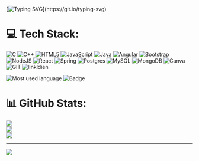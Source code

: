 

[![Typing SVG](https://readme-typing-svg.herokuapp.com?color=%233C8F97&duration=2000&lines=Hii!!%F0%9F%91%8B+I'm+khushi.;I'm+Pursuing+MCA.;+How+are+you+today%3F;Nice+to+meet+you..Thank+you!!)](https://git.io/typing-svg)


 
# 💻 Tech Stack:
![C](https://img.shields.io/badge/c-%2300599C.svg?style=for-the-badge&logo=c&logoColor=white) ![C++](https://img.shields.io/badge/c++-%2300599C.svg?style=for-the-badge&logo=c%2B%2B&logoColor=white) ![HTML5](https://img.shields.io/badge/html5-%23E34F26.svg?style=for-the-badge&logo=html5&logoColor=white) ![JavaScript](https://img.shields.io/badge/javascript-%23323330.svg?style=for-the-badge&logo=javascript&logoColor=%23F7DF1E) ![Java](https://img.shields.io/badge/java-%23ED8B00.svg?style=for-the-badge&logo=java&logoColor=white) ![Angular](https://img.shields.io/badge/angular-%23DD0031.svg?style=for-the-badge&logo=angular&logoColor=white) ![Bootstrap](https://img.shields.io/badge/bootstrap-%23563D7C.svg?style=for-the-badge&logo=bootstrap&logoColor=white) ![NodeJS](https://img.shields.io/badge/node.js-6DA55F?style=for-the-badge&logo=node.js&logoColor=white) ![React](https://img.shields.io/badge/react-%2320232a.svg?style=for-the-badge&logo=react&logoColor=%2361DAFB) ![Spring](https://img.shields.io/badge/spring-%236DB33F.svg?style=for-the-badge&logo=spring&logoColor=white) ![Postgres](https://img.shields.io/badge/postgres-%23316192.svg?style=for-the-badge&logo=postgresql&logoColor=white) ![MySQL](https://img.shields.io/badge/mysql-%2300f.svg?style=for-the-badge&logo=mysql&logoColor=white) ![MongoDB](https://img.shields.io/badge/MongoDB-%234ea94b.svg?style=for-the-badge&logo=mongodb&logoColor=white) ![Canva](https://img.shields.io/badge/Canva-%2300C4CC.svg?style=for-the-badge&logo=Canva&logoColor=white) ![GIT](https://img.shields.io/badge/Git-fc6d26?style=for-the-badge&logo=git&logoColor=white) ![linkldien](https://img.shields.io/badge/LinkedIn-0077B5?style=for-the-badge&logo=linkedin&logoColor=white)

![Most used language](https://github-readme-stats.vercel.app/api/top-langs/?username=coderkhusshi)
![Badge](https://github-readme-streak-stats.herokuapp.com/?user=coderkhusshi)

# 📊 GitHub Stats:
![](https://github-readme-stats.vercel.app/api?username=coderkhusshi&theme=react&hide_border=false&include_all_commits=true&count_private=false)<br/>
![](https://github-readme-streak-stats.herokuapp.com/?user=coderkhusshi&theme=react&hide_border=false)<br/>
![](https://github-readme-stats.vercel.app/api/top-langs/?username=coderkhusshi&theme=react&hide_border=false&include_all_commits=true&count_private=false&layout=compact)
 
---
[![](https://visitcount.itsvg.in/api?id=coderkhusshi&icon=5&color=6)](https://visitcount.itsvg.in)
 
<!-- Proudly created with GPRM ( https://gprm.itsvg.in ) -->



















